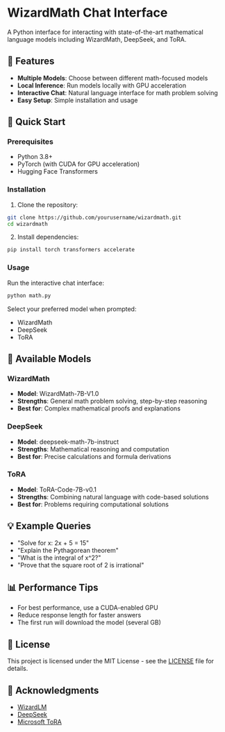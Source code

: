 # WizardMath Chat Interface

A Python interface for interacting with state-of-the-art mathematical language models including WizardMath, DeepSeek, and ToRA.

## 🌟 Features

- **Multiple Models**: Choose between different math-focused models
- **Local Inference**: Run models locally with GPU acceleration
- **Interactive Chat**: Natural language interface for math problem solving
- **Easy Setup**: Simple installation and usage

## 🚀 Quick Start

### Prerequisites
- Python 3.8+
- PyTorch (with CUDA for GPU acceleration)
- Hugging Face Transformers

### Installation

1. Clone the repository:
```bash
git clone https://github.com/yourusername/wizardmath.git
cd wizardmath
```

2. Install dependencies:
```bash
pip install torch transformers accelerate
```

### Usage

Run the interactive chat interface:
```bash
python math.py
```

Select your preferred model when prompted:
- WizardMath
- DeepSeek
- ToRA

## 🤖 Available Models

### WizardMath
- **Model**: WizardMath-7B-V1.0
- **Strengths**: General math problem solving, step-by-step reasoning
- **Best for**: Complex mathematical proofs and explanations

### DeepSeek
- **Model**: deepseek-math-7b-instruct
- **Strengths**: Mathematical reasoning and computation
- **Best for**: Precise calculations and formula derivations

### ToRA
- **Model**: ToRA-Code-7B-v0.1
- **Strengths**: Combining natural language with code-based solutions
- **Best for**: Problems requiring computational solutions

## 💡 Example Queries

- "Solve for x: 2x + 5 = 15"
- "Explain the Pythagorean theorem"
- "What is the integral of x^2?"
- "Prove that the square root of 2 is irrational"

## 📊 Performance Tips

- For best performance, use a CUDA-enabled GPU
- Reduce response length for faster answers
- The first run will download the model (several GB)

## 📝 License

This project is licensed under the MIT License - see the [LICENSE](LICENSE) file for details.

## 🙏 Acknowledgments

- [WizardLM](https://huggingface.co/WizardLM)
- [DeepSeek](https://huggingface.co/deepseek-ai)
- [Microsoft ToRA](https://huggingface.co/microsoft/ToRA-Code-7B-v0.1)
